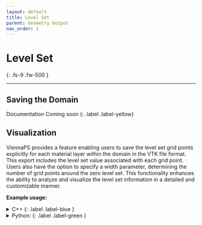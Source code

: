 ```yaml
---
layout: default
title: Level Set
parent: Geometry Output
nav_order: 1
---
```


# Level Set
{: .fs-9 .fw-500 }

---

## Saving the Domain

Documentation Coming soon
{: .label .label-yellow}

## Visualization

ViennaPS provides a feature enabling users to save the level set grid points explicitly for each material layer within the domain in the VTK file format. This export includes the level set value associated with each grid point. Users also have the option to specify a width parameter, determining the number of grid points around the zero level set. This functionality enhances the ability to analyze and visualize the level set information in a detailed and customizable manner.

__Example usage:__

<details markdown="1">
<summary markdown="1">
C++
{: .label .label-blue }
</summary>
```c++
auto domain = psSmartPointer<psDomain<NumericType, D>>::New();
...
// create geometry in domain
...
domain->saveLevelSetMesh("fileNamePrefix", 3 /* width */);
```
</details>

<details markdown="1">
<summary markdown="1">
Python:
{: .label .label-green }
</summary>
```python
domain = vps.Domain()
...
# create geometry in domain
...
domain.saveLevelSetMesh(fileName="fileNamePrefix", width=3)
```
</details>